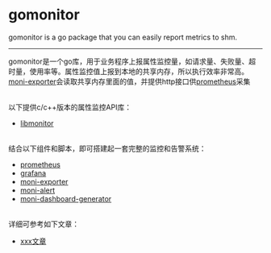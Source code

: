 gomonitor
=======================
gomonitor is a go package that you can easily report metrics to shm.
***
gomonitor是一个go库，用于业务程序上报属性监控量，如请求量、失败量、超时量，使用率等。属性监控值上报到本地的共享内存，所以执行效率非常高。
[moni-exporter](https://github.com/jimdn/moni-exporter)会读取共享内存里面的值，并提供http接口供[prometheus](https://github.com/prometheus/prometheus)采集

<br />
以下提供c/c++版本的属性监控API库：

* [libmonitor](https://github.com/jimdn/libmonitor)

<br />
结合以下组件和脚本，即可搭建起一套完整的监控和告警系统：

* [prometheus](https://github.com/prometheus/prometheus)
* [grafana](https://github.com/grafana/grafana)
* [moni-exporter](https://github.com/jimdn/moni-exporter)
* [moni-alert](https://github.com/jimdn/moni-alert)
* [moni-dashboard-generator](https://github.com/jimdn/moni-dashboard-generator)

<br />
详细可参考如下文章：

* [xxx文章](https://github.com/jimdn/moni-dashboard-generator)
